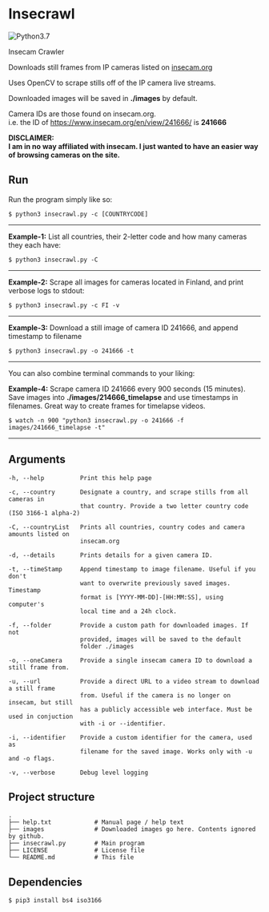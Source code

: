 # Insecrawl

![Python3.7](https://img.shields.io/badge/python-3.7-green)

Insecam Crawler

Downloads still frames from IP cameras listed on [insecam.org](https://www.insecam.org/)

Uses OpenCV to scrape stills off of the IP camera live streams.

Downloaded images will be saved in **./images** by default.

Camera IDs are those found on insecam.org.  
i.e. the ID of https://www.insecam.org/en/view/241666/ is **241666**

**DISCLAIMER:**  
**I am in no way affiliated with insecam. I just wanted to have an easier way of browsing cameras on the site.**

## Run

Run the program simply like so:

```
$ python3 insecrawl.py -c [COUNTRYCODE]
```

---

**Example-1:** List all countries, their 2-letter code and how many cameras they each have:

```
$ python3 insecrawl.py -C
```

---

**Example-2:** Scrape all images for cameras located in Finland, and print verbose logs to stdout:

```
$ python3 insecrawl.py -c FI -v
```

---

**Example-3:** Download a still image of camera ID 241666, and append timestamp to filename

```
$ python3 insecrawl.py -o 241666 -t
```

---

You can also combine terminal commands to your liking:

**Example-4:** Scrape camera ID 241666 every 900 seconds (15 minutes).
Save images into **./images/214666_timelapse** and use timestamps in filenames. Great way to create frames for timelapse videos.

```
$ watch -n 900 "python3 insecrawl.py -o 241666 -f images/241666_timelapse -t"
```

---

## Arguments

```
-h, --help          Print this help page

-c, --country       Designate a country, and scrape stills from all cameras in
                    that country. Provide a two letter country code (ISO 3166-1 alpha-2)

-C, --countryList   Prints all countries, country codes and camera amounts listed on
                    insecam.org

-d, --details       Prints details for a given camera ID.

-t, --timeStamp     Append timestamp to image filename. Useful if you don't
                    want to overwrite previously saved images. Timestamp
                    format is [YYYY-MM-DD]-[HH:MM:SS], using computer's
                    local time and a 24h clock.

-f, --folder        Provide a custom path for downloaded images. If not
                    provided, images will be saved to the default
                    folder ./images

-o, --oneCamera     Provide a single insecam camera ID to download a still frame from.

-u, --url           Provide a direct URL to a video stream to download a still frame
                    from. Useful if the camera is no longer on insecam, but still
                    has a publicly accessible web interface. Must be used in conjuction
                    with -i or --identifier.

-i, --identifier    Provide a custom identifier for the camera, used as
                    filename for the saved image. Works only with -u and -o flags.

-v, --verbose       Debug level logging
```

## Project structure

```
.
├── help.txt            # Manual page / help text
├── images              # Downloaded images go here. Contents ignored by github.
├── insecrawl.py        # Main program
├── LICENSE             # License file
└── README.md           # This file
```

## Dependencies

```
$ pip3 install bs4 iso3166
```
